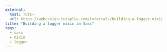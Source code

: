 ```yaml
---
external:
  host: Tuts+
  url: https://webdesign.tutsplus.com/tutorials/building-a-logger-mixin-in-sass--cms-22070
title: "Building a logger mixin in Sass"
tags:
  - sass
  - mixin
  - logger
---
```


